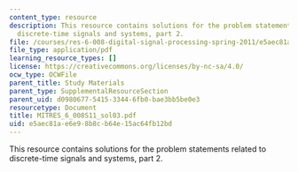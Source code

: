 ```yaml
---
content_type: resource
description: This resource contains solutions for the problem statements related to
  discrete-time signals and systems, part 2.
file: /courses/res-6-008-digital-signal-processing-spring-2011/e5aec81ae6e98b8cb64e15ac64fb12bd_MITRES_6_008S11_sol03.pdf
file_type: application/pdf
learning_resource_types: []
license: https://creativecommons.org/licenses/by-nc-sa/4.0/
ocw_type: OCWFile
parent_title: Study Materials
parent_type: SupplementalResourceSection
parent_uid: d0980677-5415-3344-6fb0-bae3bb5be0e3
resourcetype: Document
title: MITRES_6_008S11_sol03.pdf
uid: e5aec81a-e6e9-8b8c-b64e-15ac64fb12bd
---
```

This resource contains solutions for the problem statements related to discrete-time signals and systems, part 2.